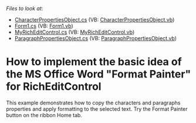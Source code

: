 <!-- default file list -->
*Files to look at*:

* [CharacterPropertiesObject.cs](./CS/DXApplication9/CharacterPropertiesObject.cs) (VB: [CharacterPropertiesObject.vb](./VB/DXApplication9/CharacterPropertiesObject.vb))
* [Form1.cs](./CS/DXApplication9/Form1.cs) (VB: [Form1.vb](./VB/DXApplication9/Form1.vb))
* [MyRichEditControl.cs](./CS/DXApplication9/MyRichEditControl.cs) (VB: [MyRichEditControl.vb](./VB/DXApplication9/MyRichEditControl.vb))
* [ParagraphPropertiesObject.cs](./CS/DXApplication9/ParagraphPropertiesObject.cs) (VB: [ParagraphPropertiesObject.vb](./VB/DXApplication9/ParagraphPropertiesObject.vb))
<!-- default file list end -->
# How to implement the basic idea of the MS Office Word "Format Painter" for RichEditControl


<p>This example demonstrates how to copy the characters and paragraphs properties and apply formatting to the selected text. Try the Format Painter button on the ribbon Home tab. </p>

<br/>


